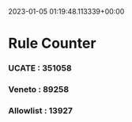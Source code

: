 2023-01-05 01:19:48.113339+00:00
# Rule Counter 
 ### UCATE : 351058

 ### Veneto : 89258

 ### Allowlist : 13927